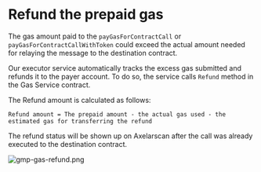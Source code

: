 # Refund the prepaid gas

The gas amount paid to the `payGasForContractCall` or `payGasForContractCallWithToken` could exceed the actual amount needed for relaying the message to the destination contract. 

Our executor service automatically tracks the excess gas submitted and refunds it to the payer account. To do so, the service calls `Refund` method in the Gas Service contract.

The Refund amount is calculated as follows:
```
Refund amount = The prepaid amount - the actual gas used - the estimated gas for transferring the refund
```
The refund status will be shown up on Axelarscan after the call was already executed to the destination contract.

![gmp-gas-refund.png](/images/gmp-gas-refund.png)